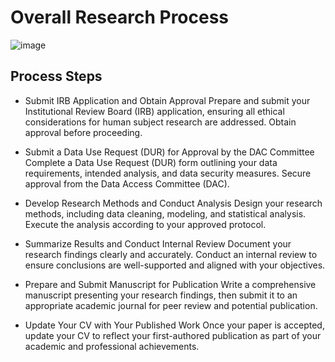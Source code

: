 # Overall Research Process

![image](https://github.com/user-attachments/assets/2050549f-70e6-485e-8544-276bd3f6db1d)


## Process Steps 
* Submit IRB Application and Obtain Approval
Prepare and submit your Institutional Review Board (IRB) application, ensuring all ethical considerations for human subject research are addressed. Obtain approval before proceeding.

* Submit a Data Use Request (DUR) for Approval by the DAC Committee
Complete a Data Use Request (DUR) form outlining your data requirements, intended analysis, and data security measures. Secure approval from the Data Access Committee (DAC).

* Develop Research Methods and Conduct Analysis
Design your research methods, including data cleaning, modeling, and statistical analysis. Execute the analysis according to your approved protocol.

* Summarize Results and Conduct Internal Review
Document your research findings clearly and accurately. Conduct an internal review to ensure conclusions are well-supported and aligned with your objectives.

* Prepare and Submit Manuscript for Publication
Write a comprehensive manuscript presenting your research findings, then submit it to an appropriate academic journal for peer review and potential publication.

* Update Your CV with Your Published Work
Once your paper is accepted, update your CV to reflect your first-authored publication as part of your academic and professional achievements.
